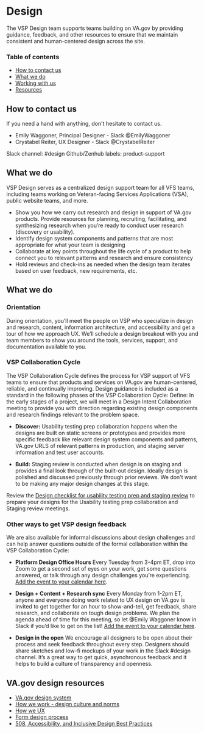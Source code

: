 # Design
The VSP Design team supports teams building on VA.gov by providing guidance, feedback, and other resources to ensure that we maintain consistent and human-centered design across the site.
### Table of contents
- [How to contact us](#howtocontact)
- [What we do](#whatwedo)
- [Working with us](#workingwithus)
- [Resources](#resources)

## How to contact us
If you need a hand with anything, don't hesitate to contact us.
- Emily Waggoner, Principal Designer - Slack @EmilyWaggoner
- Crystabel Reiter, UX Designer - Slack @CrystabelReiter

Slack channel: #design
Github/Zenhub labels: product-support

## What we do
VSP Design serves as a centralized design support team for all VFS teams, including teams working on Veteran-facing Services Applications (VSA), public website teams, and more.
- Show you how we carry out research and design in support of VA.gov products.
Provide resources for planning, recruiting, facilitating, and synthesizing research when you’re ready to conduct user research (discovery or usability).
- Identify design system components and patterns that are most appropriate for what your team is designing
- Collaborate at key points throughout the life cycle of a product to help connect you to relevant patterns and research and ensure consistency
- Hold reviews and check-ins as needed when the design team iterates based on user feedback, new requirements, etc.

## What we do
### Orientation
During orientation, you’ll meet the people on VSP who specialize in design and research, content, information architecture, and accessibility and get a tour of how we approach UX. We’ll schedule a design breakout with you and team members to show you around the tools, services, support, and documentation available to you.

### VSP Collaboration Cycle
The VSP Collaboration Cycle defines the process for VSP support of VFS teams to ensure that products and services on VA.gov are human-centered, reliable, and continually improving.
Design guidance is included as a standard in the following phases of the VSP Collaboration Cycle:
Define: In the early stages of a project, we will meet in a Design Intent Collaboration meeting to provide you with direction regarding existing design components and research findings relevant to the problem space. 

- **Discover:** Usability testing prep collaboration happens when the designs are built on static screens or prototypes and provides more specific feedback like relevant design system components and patterns, VA.gov URLS of relevant patterns in production, and staging server information and test user accounts.

- **Build:** Staging review is conducted when design is on staging and provides a final look through of the built-out design. Ideally design is polished and discussed previously through prior reviews. We don't want to be making any major design changes at this stage.

Review the [Design checklist for usability testing prep and staging review](https://github.com/department-of-veterans-affairs/va.gov-team/blob/master/platform/design/design-checklist-for-usability-testing-and-staging-revi.md) to prepare your designs for the Usability testing prep collaboration and Staging review meetings. 
 
### Other ways to get VSP design feedback
We are also available for informal discussions about design challenges and can help answer questions outside of the formal collaboration within the VSP Collaboration Cycle:

- **Platform Design Office Hours**
Every Tuesday from 3-4pm ET, drop into Zoom to get a second set of eyes on your work, get some questions answered, or talk through any design challenges you’re experiencing. [Add the event to your calendar here](https://calendar.google.com/event?action=TEMPLATE&tmeid=ZDV1bzE3czUzb3U4cTA0YWlqbmRrOW40dDZfMjAyMDAyMTFUMTkwMDAwWiBlbWlseUBhZGhvY3RlYW0udXM&tmsrc=emily%40adhocteam.us&scp=ALL).

- **Design + Content + Research sync**
Every Monday from 1-2pm ET, anyone and everyone doing work related to UX design on VA.gov is invited to get together for an hour to show-and-tell, get feedback, share research, and collaborate on tough design problems. We plan the agenda ahead of time for this meeting, so let @Emily Waggoner know in Slack if you’d like to get on the list! [Add the event to your calendar here](https://calendar.google.com/event?action=TEMPLATE&tmeid=XzYwcTMwYzFnNjBvMzBlMWk2MG80YWMxZzYwcmo4Z3BsODhyajJjMWg4NHMzNGg5ZzYwczMwYzFnNjBvMzBjMWc2bDMzMGQxbTZncmo4aDltNzBxazhkOWc2NG8zMGMxZzYwbzMwYzFnNjBvMzBjMWc2MG8zMmMxZzYwbzMwYzFnNmtwNGNoOWs2NTIzaWMxbTY0c2o4aDlrNjkxMzZjaGw2dDJqZWhoZzc1MGpnZTFpOGNzZ18yMDE5MTExOFQxODAwMDBaIGVtaWx5QGFkaG9jdGVhbS51cw&tmsrc=emily%40adhocteam.us&scp=ALL).

- **Design in the open**
We encourage all designers to be open about their process and seek feedback throughout every step. Designers should share sketches and low-fi mockups of your work in the Slack #design channel. It’s a great way to get quick, asynchronous feedback and it helps to build a culture of transparency and openness.

## VA.gov design resources
- [VA.gov design system](https://design.va.gov/)
- [How we work - design culture and norms](https://github.com/department-of-veterans-affairs/va.gov-team/blob/master/platform/design/uxonboarding.md#how-we-work)
- [How we UX](https://github.com/department-of-veterans-affairs/va.gov-team/blob/master/platform/design/design-resources/form-design-process.md)
- [Form design process](https://github.com/department-of-veterans-affairs/va.gov-team/blob/master/platform/design/design-resources/form-design-process.md)
- [508, Accessibility, and Inclusive Design Best Practices](https://github.com/department-of-veterans-affairs/va.gov-team/blob/master/platform/accessibility/508-accessibility-best-practices.md#accessibility-tips-for-designers-researchers-and-developers)
